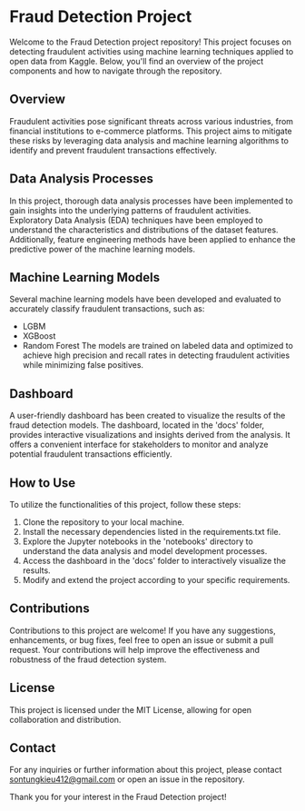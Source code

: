 # Fraud Detection Project
Welcome to the Fraud Detection project repository! This project focuses on detecting fraudulent activities using machine learning techniques applied to open data from Kaggle. Below, you'll find an overview of the project components and how to navigate through the repository.

## Overview

Fraudulent activities pose significant threats across various industries, from financial institutions to e-commerce platforms. This project aims to mitigate these risks by leveraging data analysis and machine learning algorithms to identify and prevent fraudulent transactions effectively.

## Data Analysis Processes

In this project, thorough data analysis processes have been implemented to gain insights into the underlying patterns of fraudulent activities. Exploratory Data Analysis (EDA) techniques have been employed to understand the characteristics and distributions of the dataset features. Additionally, feature engineering methods have been applied to enhance the predictive power of the machine learning models.

## Machine Learning Models

Several machine learning models have been developed and evaluated to accurately classify fraudulent transactions, such as:
- LGBM
- XGBoost
- Random Forest
The models are trained on labeled data and optimized to achieve high precision and recall rates in detecting fraudulent activities while minimizing false positives.

## Dashboard

A user-friendly dashboard has been created to visualize the results of the fraud detection models. The dashboard, located in the 'docs' folder, provides interactive visualizations and insights derived from the analysis. It offers a convenient interface for stakeholders to monitor and analyze potential fraudulent transactions efficiently.

## How to Use

To utilize the functionalities of this project, follow these steps:

1. Clone the repository to your local machine.
2. Install the necessary dependencies listed in the requirements.txt file.
3. Explore the Jupyter notebooks in the 'notebooks' directory to understand the data analysis and model development processes.
4. Access the dashboard in the 'docs' folder to interactively visualize the results.
5. Modify and extend the project according to your specific requirements.

## Contributions

Contributions to this project are welcome! If you have any suggestions, enhancements, or bug fixes, feel free to open an issue or submit a pull request. Your contributions will help improve the effectiveness and robustness of the fraud detection system.

## License

This project is licensed under the MIT License, allowing for open collaboration and distribution.

## Contact

For any inquiries or further information about this project, please contact [sontungkieu412\@gmail.com](mailto:sontungkieu412@gmail.com?subject=Test) or open an issue in the repository.

Thank you for your interest in the Fraud Detection project!
